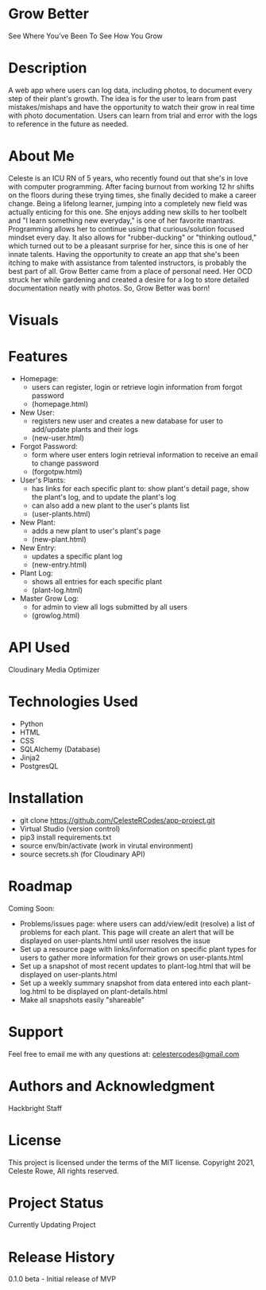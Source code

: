 # Grow Better
See Where You’ve Been To See How You Grow

# Description
A web app where users can log data, including photos, to document every step of their plant's growth. The idea is for the user to learn from past mistakes/mishaps and have the opportunity to watch their grow in real time with photo documentation. Users can learn from trial and error with the logs to reference in the future as needed. 

# About Me
Celeste is an ICU RN of 5 years, who recently found out that she's in love with computer programming. After facing burnout from working 12 hr shifts on the floors during these trying times, she finally decided to make a career change. Being a lifelong learner, jumping into a completely new field was actually enticing for this one. She enjoys adding new skills to her toolbelt and "I learn something new everyday," is one of her favorite mantras. 
Programming allows her to continue using that curious/solution focused mindset every day. It also allows for "rubber-ducking" or "thinking outloud," which turned out to be a pleasant surprise for her, since this is one of her innate talents. Having the opportunity to create an app that she's been itching to make with assistance from talented instructors, is probably the best part of all. Grow Better came from a place of personal need. Her OCD struck her while gardening and created a desire for a log to store detailed documentation neatly with photos. So, Grow Better was born!    

# Visuals

# Features
* Homepage: 
    * users can register, login or retrieve login information from forgot password 
    * (homepage.html)
* New User: 
    * registers new user and creates a new database for user to add/update plants and their logs 
    * (new-user.html)
* Forgot Password: 
    * form where user enters login retrieval information to receive an email to change password 
    * (forgotpw.html)
* User's Plants: 
    * has links for each specific plant to: show plant's detail page, show the plant's log, and to update the plant's log
    * can also add a new plant to the user's plants list 
    * (user-plants.html)
* New Plant: 
    * adds a new plant to user's plant's page 
    * (new-plant.html)
* New Entry: 
    * updates a specific plant log 
    * (new-entry.html)
* Plant Log: 
    * shows all entries for each specific plant 
    * (plant-log.html)
* Master Grow Log: 
    * for admin to view all logs submitted by all users 
    * (growlog.html)

# API Used
Cloudinary Media Optimizer

# Technologies Used
* Python
* HTML
* CSS
* SQLAlchemy (Database)
* Jinja2
* PostgresQL

# Installation
* git clone https://github.com/CelesteRCodes/app-project.git
* Virtual Studio (version control)
* pip3 install requirements.txt
* source env/bin/activate (work in virutal environment)
* source secrets.sh (for Cloudinary API)


# Roadmap
Coming Soon:
* Problems/issues page: where users can add/view/edit (resolve) a list of problems for each plant.
This page will create an alert that will be displayed on user-plants.html until user resolves the issue
* Set up a resource page with links/information on specific plant types for users to gather more information for their grows on user-plants.html
* Set up a snapshot of most recent updates to plant-log.html that will be displayed on user-plants.html
* Set up a weekly summary snapshot from data entered into each plant-log.html to be displayed on plant-details.html 
* Make all snapshots easily "shareable" 

# Support 
Feel free to email me with any questions at: celestercodes@gmail.com 

# Authors and Acknowledgment
Hackbright Staff 

# License
This project is licensed under the terms of the MIT license.
Copyright 2021, Celeste Rowe, All rights reserved.

# Project Status
Currently Updating Project

# Release History
0.1.0 beta - Initial release of MVP
